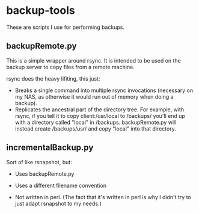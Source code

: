 backup-tools
============

These are scripts I use for performing backups.

backupRemote.py
--

This is a simple wrapper around rsync. It is intended to be used on the backup
server to copy files from a remote machine.

rsync does the heavy lifiting, this just:

- Breaks a single command into multiple rsync invocations (necessary on my NAS,
  as otherwise it would run out of memory when doing a backup).
- Replicates the ancestral part of the directory tree. For example, with rsync,
  if you tell it to copy client:/usr/local to /backups/ you'll end up with a
  directory called "local" in /backups. backupRemote.py will instead create
  /backups/usr/ and copy "local" into that directory.


incrementalBackup.py
--

Sort of like rsnapshot, but:

- Uses backupRemote.py

- Uses a different filename convention

- Not written in perl. (The fact that it's written in perl is why I didn't try
  to just adapt rsnapshot to my needs.)
